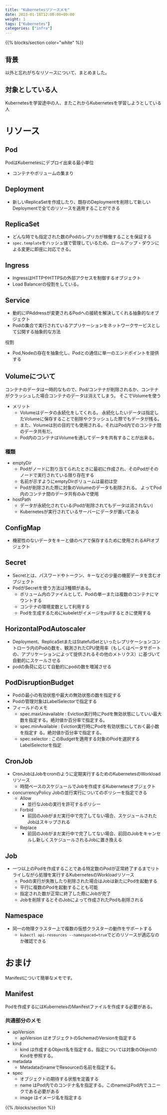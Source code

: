 ```yaml
---
title: "Kubernetesリソースメモ"
date: 2023-01-18T12:00:00+09:00
weight: 1
tags: ["Kubernetes"]
categories: ["infra"]
---
```


{{% blocks/section color="white" %}}

## 背景

以外と忘れがちなリソースについて、まとめました。

## 対象としている人

Kubernetesを学習途中の人、またこれからKubernetesを学習しようとしている人

# リソース

## Pod

PodはKubernetesにデプロイ出来る最小単位

- コンテナやボリュームの集まり

## Deployment

- 新しいReplicaSetを作成したり、既存のDeploymentを削除して新しいDeploymentで全てのリソースを適用することができる

## ReplicaSet

- どんな時でも指定された数のPodのレプリカが稼働することを保証する
- `spec.template`をハッシュ値で管理しているため、ロールアップ・ダウンによる変更に即座に対応できる。

## Ingress

- IngressはHTTPやHTTPSの外部アクセスを制御するオブジェクト
- Load Balancerの役割をしている。

## Service

- 動的にIPAddressが変更されるPodへの接続を解決してくれる抽象的なオブジェクト
- Podの集合で実行されているアプリケーションをネットワークサービスとして公開する抽象的な方法

役割
- Pod,Nodeの存在を抽象化し、Podとの通信に単一のエンドポイントを提供する

## Volumeについて

コンテナのデータは一時的なもので、Pod/コンテナが削除されるか、コンテナがクラッシュした場合コンテナのデータは消えてしまう。
そこでVolumeを使う
- メリット
  - Volumeはデータの永続化をしてくれる。 永続化したいデータは指定したVolumeに保存することで削除やクラッシュした際でもデータが残る。
  - また、Volumeは別の目的でも使用される。それはPod内でのコンテナ間のデータ共有だ。
  - Pod内のコンテナはVolumeを通してデータを共有することが出来る。

### 種類

- emptyDir
  - Podがノードに割り当てられたときに最初に作成され、そのPodがそのノードで実行されている限り存在する
  - 名前が示すようにemptyDirボリュームは最初は空
  - Podが削除された際に対象のVolumeのデータも削除される。 よってPod内のコンテナ間のデータ共有のみで使用
- hostPath
  - データが永続化されている(Podが削除されてもデータは消されない)
  - Kubernetesが実行されているサーバーにデータが置いてある

## ConfigMap
- 機密性のないデータをキーと値のペアで保存するために使用されるAPIオブジェクト

## Secret
- Secretとは、パスワードやトークン、キーなどの少量の機密データを含むオブジェクト
- PodがSecretを使う方法は3種類がある。
  - ボリューム内のファイルとして、Podの単一または複数のコンテナにマウントする
  - コンテナの環境変数として利用する
  - Podを生成するためにkubeletがイメージをpullするときに使用する

## HorizontalPodAutoscaler
- Deployment、ReplicaSetまたはStatefulSetといったレプリケーションコントローラ内のPodの数を、観測されたCPU使用率（もしくはベータサポートの、アプリケーションによって提供されるその他のメトリクス）に基づいて自動的にスケールさせる
- podの負荷に応じて自動的にpodの数を増減させる

## PodDisruptionBudget
- Podの最小の有効状態や最大の無効状態の数を指定する
- Podの管理対象はLabelSelectorで指定する
- フィールドのメモ
    - spec.maxUnavailable : Eviction実行時にPodを無効状態にしていい最大数を指定する。絶対値か百分率で指定する。
    - spec.minAvailable : Eviction実行時にPodを有効状態にしておく最小数を指定す る。絶対値か百分率で指定する。
    - spec.selector : このBudgetを適用する対象のPodを選択するLabelSelectorを指定

## CronJob
- CronJobはJobをcronのように定期実行するためのKubernetesのWorkloadリソース
  - 時間ベースのスケジュールでJobを作成するKubernetesオブジェクト
- concurrencyPolicy Jobの並行実行についてのポリシーを指定できる
  - Allow
    - 並行なJobの実行を許可するポリシー
  - Forbid
    - 前回のJobがまだ実行中で完了してない場合、スケジュールされたJobはスキップされる
  - Replace
    - 前回のJobがまだ実行中で完了してない場合、前回のJobをキャンセルし新しくスケジュールされるJobに置き換える

## Job
- 一つ以上のPodを作成することである特定数のPodが正常終了するまでリトライしながら処理を実行するKubernetesのWorkloadリソース
  - Podの実行が失敗したり削除された場合はJobは新たにPodを起動する
  - 平行に複数のPodを起動することも可能
  - 指定された数が正常に終了した際にJobが完了
  - Jobを削除するとそのJobによって作成されたPodも削除される

## Namespace

- 同一の物理クラスター上で複数の仮想クラスターの動作をサポートする
  - `kubectl api-resources --namespaced=true`でどのリソースが適応なのか確認できる

# おまけ

Manifestについて簡単なメモです。

## Manifest

Podを作成するにはKubernetesのManifestファイルを作成する必要がある。

### 共通部分のメモ

- apiVersion
  - apiVersion はオブジェクトのSchemaのVersionを指定する
- kind
  - kind は作成するObject名を指定する。指定については対象のObjectのKindを参照する。
- metadata
  - MetadataのnameでResourceの名前を指定する。
- spec
  - オブジェクトの期待する状態を定義する
  - name はPod内でのコンテナ名を指定する。このnameはPod内でユニークである必要がある
  - image はイメージ名を指定する

{{% /blocks/section %}}
